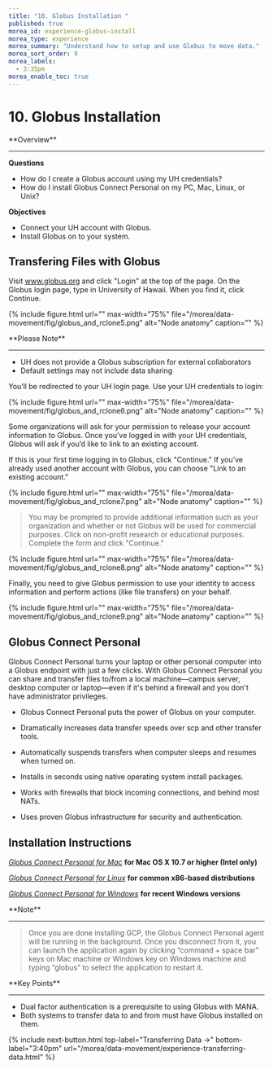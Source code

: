 ```yaml
---
title: "10. Globus Installation "
published: true
morea_id: experience-globus-install
morea_type: experience
morea_summary: "Understand how to setup and use Globus to move data."
morea_sort_order: 9
morea_labels:
  - 3:35pm
morea_enable_toc: true
---
```


# 10. Globus Installation

<div class="alert alert-success mt-3" role="alert" markdown="1">
<i class="fa-solid fa-globe fa-xl"></i> **Overview**
<hr/>
 
 **Questions**
* How do I create a Globus account using my UH credentials?
* How do I install Globus Connect Personal on my PC, Mac, Linux, or Unix? 

**Objectives**
* Connect your UH account with Globus. 
* Install Globus on to your system.  
</div>

## Transfering Files with Globus

Visit www.globus.org and click "Login" at the top of the page. On the Globus login page, type in University of Hawaii. When you find it, click Continue.

{% include figure.html url="" max-width="75%" file="/morea/data-movement/fig/globus_and_rclone5.png" alt="Node anatomy" caption="" %}

<div class="alert alert-warning" role="alert" markdown="1">
<i class="fa-solid fa-triangle-exclamation fa-xl"></i> **Please Note**
<hr/>

* UH does not provide a Globus subscription for external collaborators 
* Default settings may not include data sharing
</div>


You’ll be redirected to your UH login page. Use your UH credentials to login:

{% include figure.html url="" max-width="75%" file="/morea/data-movement/fig/globus_and_rclone6.png" alt="Node anatomy" caption="" %}

Some organizations will ask for your permission to release your account information to Globus. Once you’ve logged in with your UH credentials, Globus will ask if you’d like to link to an existing account. 

If this is your first time logging in to Globus, click "Continue." If you’ve already used another account with Globus, you can choose "Link to an existing account."

{% include figure.html url="" max-width="75%" file="/morea/data-movement/fig/globus_and_rclone7.png" alt="Node anatomy" caption="" %}


> You may be prompted to provide additional information such as your organization and whether or not Globus will be used for commercial purposes. Click on non-profit research or educational purposes. Complete the form and click "Continue."


{% include figure.html url="" max-width="75%" file="/morea/data-movement/fig/globus_and_rclone8.png" alt="Node anatomy" caption="" %}


Finally, you need to give Globus permission to use your identity to access information and perform actions (like file transfers) on your behalf.


{% include figure.html url="" max-width="75%" file="/morea/data-movement/fig/globus_and_rclone9.png" alt="Node anatomy" caption="" %}


## Globus Connect Personal

Globus Connect Personal turns your laptop or other personal computer into a Globus endpoint with just a few clicks. With Globus Connect Personal you can share and transfer files to/from a local machine—campus server, desktop computer or laptop—even if it's behind a firewall and you don't have administrator privileges.

* Globus Connect Personal puts the power of Globus on your computer.

* Dramatically increases data transfer speeds over scp and other transfer tools.

* Automatically suspends transfers when computer sleeps and resumes when turned on.

* Installs in seconds using native operating system install packages.

* Works with firewalls that block incoming connections, and behind most NATs.

* Uses proven Globus infrastructure for security and authentication.

## Installation Instructions

_[Globus Connect Personal for Mac](https://docs.globus.org/how-to/globus-connect-personal-mac)_  __for Mac OS X 10\.7 or higher \(Intel only\)__

_[Globus Connect Personal for Linux](https://docs.globus.org/how-to/globus-connect-personal-linux)_  __for common x86\-based distributions__

_[Globus Connect Personal for Windows](https://docs.globus.org/how-to/globus-connect-personal-windows)_  __for recent Windows versions__

<div class="alert alert-warning" role="alert" markdown="1">
<i class="fa-solid fa-triangle-exclamation fa-xl"></i> **Note**
<hr/>

> Once you are done installing GCP, the Globus Connect Personal agent will be running in the background. 
> Once you disconnect from it, you can launch the application again by clicking “command + space bar” keys on Mac machine or Windows key on Windows machine and typing “globus” to select the application to restart it.
</div>

<div class="alert alert-success mt-3" role="alert" markdown="1">
<i class="fa-solid fa-globe fa-xl"></i> **Key Points**
<hr/>

  * Dual factor authentication is a prerequisite to using Globus with MANA.
  * Both systems to transfer data to and from must have Globus installed on them. 
</div>

{% include next-button.html
  top-label="Transferring Data ->"
  bottom-label="3:40pm"
  url="/morea/data-movement/experience-transferring-data.html" %}
